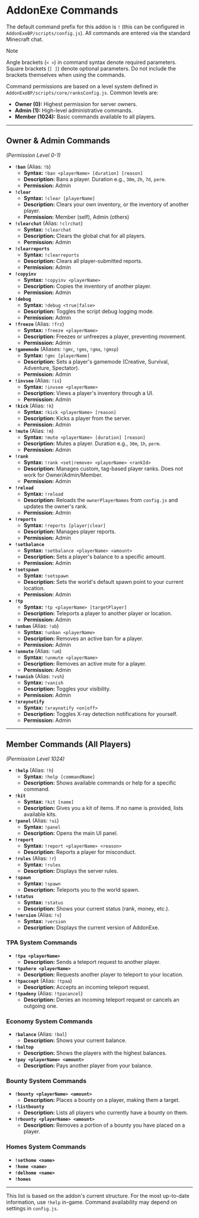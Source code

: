 # AddonExe Commands

The default command prefix for this addon is `!` (this can be configured in `AddonExeBP/scripts/config.js`). All commands are entered via the standard Minecraft chat.

> [!NOTE]
> Angle brackets (`< >`) in command syntax denote required parameters.
> Square brackets (`[ ]`) denote optional parameters.
> Do not include the brackets themselves when using the commands.

Command permissions are based on a level system defined in `AddonExeBP/scripts/core/ranksConfig.js`. Common levels are:
- **Owner (0):** Highest permission for server owners.
- **Admin (1):** High-level administrative commands.
- **Member (1024):** Basic commands available to all players.

---

## Owner & Admin Commands

*(Permission Level 0-1)*

- **`!ban`** (Alias: `!b`)
  - **Syntax:** `!ban <playerName> [duration] [reason]`
  - **Description:** Bans a player. Duration e.g., `30m`, `2h`, `7d`, `perm`.
  - **Permission:** Admin
- **`!clear`**
  - **Syntax:** `!clear [playerName]`
  - **Description:** Clears your own inventory, or the inventory of another player.
  - **Permission:** Member (self), Admin (others)
- **`!clearchat`** (Alias: `!clrchat`)
  - **Syntax:** `!clearchat`
  - **Description:** Clears the global chat for all players.
  - **Permission:** Admin
- **`!clearreports`**
  - **Syntax:** `!clearreports`
  - **Description:** Clears all player-submitted reports.
  - **Permission:** Admin
- **`!copyinv`**
  - **Syntax:** `!copyinv <playerName>`
  - **Description:** Copies the inventory of another player.
  - **Permission:** Admin
- **`!debug`**
  - **Syntax:** `!debug <true|false>`
  - **Description:** Toggles the script debug logging mode.
  - **Permission:** Admin
- **`!freeze`** (Alias: `!frz`)
  - **Syntax:** `!freeze <playerName>`
  - **Description:** Freezes or unfreezes a player, preventing movement.
  - **Permission:** Admin
- **`!gamemode`** (Aliases: `!gmc`, `!gms`, `!gma`, `!gmsp`)
  - **Syntax:** `!gmc [playerName]`
  - **Description:** Sets a player's gamemode (Creative, Survival, Adventure, Spectator).
  - **Permission:** Admin
- **`!invsee`** (Alias: `!is`)
  - **Syntax:** `!invsee <playerName>`
  - **Description:** Views a player's inventory through a UI.
  - **Permission:** Admin
- **`!kick`** (Alias: `!k`)
  - **Syntax:** `!kick <playerName> [reason]`
  - **Description:** Kicks a player from the server.
  - **Permission:** Admin
- **`!mute`** (Alias: `!m`)
  - **Syntax:** `!mute <playerName> [duration] [reason]`
  - **Description:** Mutes a player. Duration e.g., `30m`, `1h`, `perm`.
  - **Permission:** Admin
- **`!rank`**
  - **Syntax:** `!rank <set|remove> <playerName> <rankId>`
  - **Description:** Manages custom, tag-based player ranks. Does not work for Owner/Admin/Member.
  - **Permission:** Admin
- **`!reload`**
  - **Syntax:** `!reload`
  - **Description:** Reloads the `ownerPlayerNames` from `config.js` and updates the owner's rank.
  - **Permission:** Admin
- **`!reports`**
  - **Syntax:** `!reports [player|clear]`
  - **Description:** Manages player reports.
  - **Permission:** Admin
- **`!setbalance`**
  - **Syntax:** `!setbalance <playerName> <amount>`
  - **Description:** Sets a player's balance to a specific amount.
  - **Permission:** Admin
- **`!setspawn`**
  - **Syntax:** `!setspawn`
  - **Description:** Sets the world's default spawn point to your current location.
  - **Permission:** Admin
- **`!tp`**
  - **Syntax:** `!tp <playerName> [targetPlayer]`
  - **Description:** Teleports a player to another player or location.
  - **Permission:** Admin
- **`!unban`** (Alias: `!ub`)
  - **Syntax:** `!unban <playerName>`
  - **Description:** Removes an active ban for a player.
  - **Permission:** Admin
- **`!unmute`** (Alias: `!um`)
  - **Syntax:** `!unmute <playerName>`
  - **Description:** Removes an active mute for a player.
  - **Permission:** Admin
- **`!vanish`** (Alias: `!vsh`)
  - **Syntax:** `!vanish`
  - **Description:** Toggles your visibility.
  - **Permission:** Admin
- **`!xraynotify`**
  - **Syntax:** `!xraynotify <on|off>`
  - **Description:** Toggles X-ray detection notifications for yourself.
  - **Permission:** Admin

---

## Member Commands (All Players)

*(Permission Level 1024)*

- **`!help`** (Alias: `!h`)
  - **Syntax:** `!help [commandName]`
  - **Description:** Shows available commands or help for a specific command.
- **`!kit`**
  - **Syntax:** `!kit [name]`
  - **Description:** Gives you a kit of items. If no name is provided, lists available kits.
- **`!panel`** (Alias: `!ui`)
  - **Syntax:** `!panel`
  - **Description:** Opens the main UI panel.
- **`!report`**
  - **Syntax:** `!report <playerName> <reason>`
  - **Description:** Reports a player for misconduct.
- **`!rules`** (Alias: `!r`)
  - **Syntax:** `!rules`
  - **Description:** Displays the server rules.
- **`!spawn`**
  - **Syntax:** `!spawn`
  - **Description:** Teleports you to the world spawn.
- **`!status`**
  - **Syntax:** `!status`
  - **Description:** Shows your current status (rank, money, etc.).
- **`!version`** (Alias: `!v`)
  - **Syntax:** `!version`
  - **Description:** Displays the current version of AddonExe.

### TPA System Commands
- **`!tpa <playerName>`**
  - **Description:** Sends a teleport request to another player.
- **`!tpahere <playerName>`**
  - **Description:** Requests another player to teleport to your location.
- **`!tpaccept`** (Alias: `!tpaa`)
  - **Description:** Accepts an incoming teleport request.
- **`!tpadeny`** (Alias: `!tpacancel`)
  - **Description:** Denies an incoming teleport request or cancels an outgoing one.

### Economy System Commands
- **`!balance`** (Alias: `!bal`)
  - **Description:** Shows your current balance.
- **`!baltop`**
  - **Description:** Shows the players with the highest balances.
- **`!pay <playerName> <amount>`**
  - **Description:** Pays another player from your balance.

### Bounty System Commands
- **`!bounty <playerName> <amount>`**
  - **Description:** Places a bounty on a player, making them a target.
- **`!listbounty`**
  - **Description:** Lists all players who currently have a bounty on them.
- **`!rbounty <playerName> <amount>`**
  - **Description:** Removes a portion of a bounty you have placed on a player.

### Homes System Commands
- **`!sethome <name>`**
- **`!home <name>`**
- **`!delhome <name>`**
- **`!homes`**

---
This list is based on the addon's current structure. For the most up-to-date information, use `!help` in-game. Command availability may depend on settings in `config.js`.
